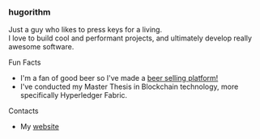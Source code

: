 ### hugorithm 

Just a guy who likes to press keys for a living.   
I love to build cool and performant projects, and ultimately develop really awesome software.

Fun Facts
* I'm a fan of good beer so I've made a [beer selling platform!](https://www.github.com/hugorithm/HopfenCraft) 
* I've conducted my Master Thesis in Blockchain technology, more specifically Hyperledger Fabric. 

Contacts
* My [website](https://hsilva.vercel.app)
